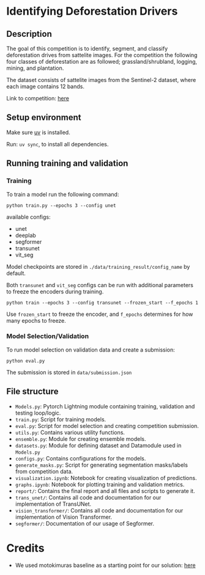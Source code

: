 # Identifying Deforestation Drivers

## Description

The goal of this competition is to identify, segment, and classify deforestation drives 
from sattelite images. For the competition the following four classes of deforestation are 
as followed; grassland/shrubland, logging, mining, and plantation.

The dataset consists of sattelite images from the Sentinel-2 dataset, 
where each image contains 12 bands.

Link to competition: [here](https://solafune.com/competitions/68ad4759-4686-4bb3-94b8-7063f755b43d?menu=about&tab=)

## Setup environment

Make sure [uv](https://github.com/astral-sh/uv) is installed.

Run: `uv sync`, to install all dependencies.

## Running training and validation

### Training

To train a model run the following command:

`python train.py --epochs 3 --config unet`

available configs:
- unet
- deeplab
- segformer
- transunet
- vit_seg

Model checkpoints are stored in `./data/training_result/config_name` by default. 

Both `transunet` and `vit_seg` configs can be run with additional parameters to 
freeze the encoders during training.

`python train --epochs 3 --config transunet --frozen_start --f_epochs 1`

Use `frozen_start` to freeze the encoder, and `f_epochs` determines for 
how many epochs to freeze.

### Model Selection/Validation

To run model selection on validation data and create a submission:

`python eval.py` 

The submission is stored in `data/submission.json`


## File structure

- `Models.py`: Pytorch Lightning module containing training, validation and testing loop/logic.
- `train.py`: Script for training models.
- `eval.py`: Script for model selection and creating competition submission.
- `utils.py`: Contains various utility functions.
- `ensemble.py`: Module for creating ensemble models.
- `datasets.py`: Module for defining dataset and Datamodule used in `Models.py`
- `configs.py`: Contains configurations for the models.
- `generate_masks.py`: Script for generating segmentation masks/labels from competition data.
- `visualization.ipynb`: Notebook for creating visualization of predictions.
- `graphs.ipynb`: Notebook for plotting training and validation metrics.
- `report/`: Contains the final report and all files and scripts to generate it.
- `trans_unet/`: Contains all code and documentation for our implementation of TransUNet.
- `vision_transformer/`: Contains all code and documentation for our implementation of Vision Transformer.
- `segformer/`: Documentation of our usage of Segformer.

# Credits

- We used motokimuras baseline as a starting point for our solution: [here](https://github.com/motokimura/solafune_deforestation_baseline)
